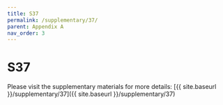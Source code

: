 ```yaml
---
title: S37
permalink: /supplementary/37/
parent: Appendix A
nav_order: 3
---
```


# S37

Please visit the supplementary materials for more details: [{{ site.baseurl }}/supplementary/37]({{ site.baseurl }}/supplementary/37)
